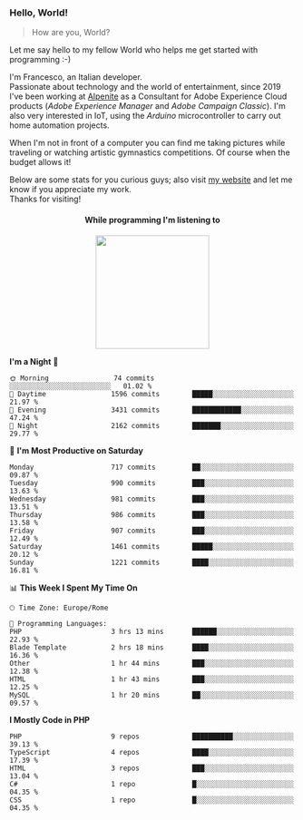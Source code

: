 ### Hello, World!

> How are you, World?

Let me say hello to my fellow World who helps me get started with programming :-)

I'm Francesco, an Italian developer.  
Passionate about technology and the world of entertainment, since 2019 I've been working at [Alpenite](https://www.alpenite.com) as a Consultant for Adobe Experience Cloud products (*Adobe Experience Manager* and *Adobe Campaign Classic*). I'm also very interested in IoT, using the *Arduino* microcontroller to carry out home automation projects.

When I'm not in front of a computer you can find me taking pictures while traveling or watching artistic gymnastics competitions. Of course when the budget allows it!

Below are some stats for you curious guys; also visit [my website](https://www.francescorega.eu) and let me know if you appreciate my work.  
Thanks for visiting!

<div align="center">
  <h4>While programming I'm listening to</h4>
  <a href="https://apps.francescorega.eu/now-playing/11147232609" target="_blank"><img src="https://apps.francescorega.eu/now-playing/11147232609" width="200"></a>
</div>

<!--START_SECTION:waka-->
**I'm a Night 🦉** 

```text
🌞 Morning                74 commits          ░░░░░░░░░░░░░░░░░░░░░░░░░   01.02 % 
🌆 Daytime                1596 commits        █████░░░░░░░░░░░░░░░░░░░░   21.97 % 
🌃 Evening                3431 commits        ████████████░░░░░░░░░░░░░   47.24 % 
🌙 Night                  2162 commits        ███████░░░░░░░░░░░░░░░░░░   29.77 % 
```
📅 **I'm Most Productive on Saturday** 

```text
Monday                   717 commits         ██░░░░░░░░░░░░░░░░░░░░░░░   09.87 % 
Tuesday                  990 commits         ███░░░░░░░░░░░░░░░░░░░░░░   13.63 % 
Wednesday                981 commits         ███░░░░░░░░░░░░░░░░░░░░░░   13.51 % 
Thursday                 986 commits         ███░░░░░░░░░░░░░░░░░░░░░░   13.58 % 
Friday                   907 commits         ███░░░░░░░░░░░░░░░░░░░░░░   12.49 % 
Saturday                 1461 commits        █████░░░░░░░░░░░░░░░░░░░░   20.12 % 
Sunday                   1221 commits        ████░░░░░░░░░░░░░░░░░░░░░   16.81 % 
```


📊 **This Week I Spent My Time On** 

```text
🕑︎ Time Zone: Europe/Rome

💬 Programming Languages: 
PHP                      3 hrs 13 mins       ██████░░░░░░░░░░░░░░░░░░░   22.93 % 
Blade Template           2 hrs 18 mins       ████░░░░░░░░░░░░░░░░░░░░░   16.36 % 
Other                    1 hr 44 mins        ███░░░░░░░░░░░░░░░░░░░░░░   12.38 % 
HTML                     1 hr 43 mins        ███░░░░░░░░░░░░░░░░░░░░░░   12.25 % 
MySQL                    1 hr 20 mins        ██░░░░░░░░░░░░░░░░░░░░░░░   09.57 % 
```

**I Mostly Code in PHP** 

```text
PHP                      9 repos             ██████████░░░░░░░░░░░░░░░   39.13 % 
TypeScript               4 repos             ████░░░░░░░░░░░░░░░░░░░░░   17.39 % 
HTML                     3 repos             ███░░░░░░░░░░░░░░░░░░░░░░   13.04 % 
C#                       1 repo              █░░░░░░░░░░░░░░░░░░░░░░░░   04.35 % 
CSS                      1 repo              █░░░░░░░░░░░░░░░░░░░░░░░░   04.35 % 
```




<!--END_SECTION:waka-->
